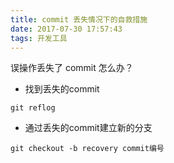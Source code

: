 ```yaml
---
title: commit 丢失情况下的自救措施
date: 2017-07-30 17:57:43
tags: 开发工具
---
```


误操作丢失了 commit 怎么办？

- 找到丢失的commit
```
git reflog
```

- 通过丢失的commit建立新的分支
```
git checkout -b recovery commit编号
```
